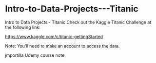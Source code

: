 # Intro-to-Data-Projects---Titanic
Intro to Data Projects - Titanic
Check out the Kaggle Titanic Challenge at the following link:

https://www.kaggle.com/c/titanic-gettingStarted

Note: You'll need to make an account to access the data.

jmportilla Udemy course note
